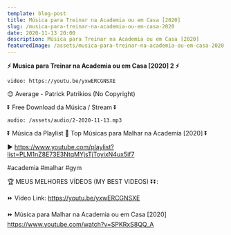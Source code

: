 ```yaml
---
template: blog-post
title: Música para Treinar na Academia ou em Casa [2020]
slug: /musica-para-treinar-na-academia-ou-em-casa-2020
date: 2020-11-13 20:00
description: Música para Treinar na Academia ou em Casa [2020]
featuredImage: /assets/musica-para-treinar-na-academia-ou-em-casa-2020.jpg
---
```

**⚡ Musica para Treinar na Academia ou em Casa [2020] 2 ⚡**

<!-- #1: Embed through web URL -->
`video: https://youtu.be/yxwERCGNSXE`

😊 Average - Patrick Patrikios (No Copyright)

⏬ Free Download da Música / Stream ⏬

`audio: /assets/audio/2-2020-11-13.mp3`

⏬ Música da Playlist 💙 Top Músicas para Malhar na Academia [2020] ⏬

▶ https://www.youtube.com/playlist?list=PLM1nZ8E73E3NtqMYjsTjToyixN4ux5if7

#academia #malhar #gym

🏆 MEUS MELHORES VÍDEOS (MY BEST VIDEOS) ⏬⏬:

⏩ Video Link: https://youtu.be/yxwERCGNSXE

⏩ Música para Malhar na Academia ou em Casa [2020]
https://www.youtube.com/watch?v=SPKRxS8QQ_A